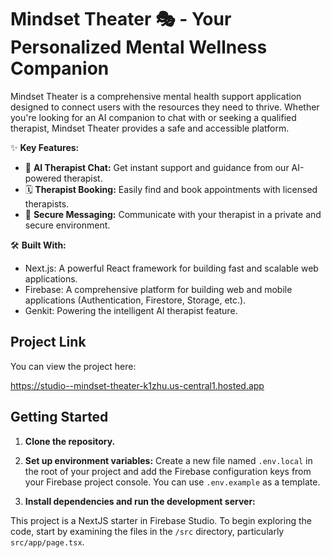 # Mindset Theater 🎭 - Your Personalized Mental Wellness Companion

Mindset Theater is a comprehensive mental health support application designed to connect users with the resources they need to thrive. Whether you're looking for an AI companion to chat with or seeking a qualified therapist, Mindset Theater provides a safe and accessible platform.

✨ **Key Features:**

- 🤖 **AI Therapist Chat:** Get instant support and guidance from our AI-powered therapist.
- 🗓️ **Therapist Booking:** Easily find and book appointments with licensed therapists.
- 🤝 **Secure Messaging:** Communicate with your therapist in a private and secure environment.

🛠️ **Built With:**

-   Next.js: A powerful React framework for building fast and scalable web applications.
-   Firebase: A comprehensive platform for building web and mobile applications (Authentication, Firestore, Storage, etc.).
-   Genkit: Powering the intelligent AI therapist feature.

## Project Link
You can view the project here:

https://studio--mindset-theater-k1zhu.us-central1.hosted.app


## Getting Started

1.  **Clone the repository.**

2.  **Set up environment variables:**
    Create a new file named `.env.local` in the root of your project and add the Firebase configuration keys from your Firebase project console. You can use `.env.example` as a template.

3.  **Install dependencies and run the development server:**

This project is a NextJS starter in Firebase Studio. To begin exploring the code, start by examining the files in the `/src` directory, particularly `src/app/page.tsx`.

